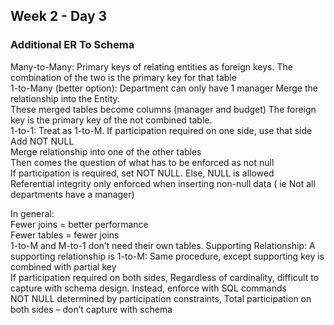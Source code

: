 ## Week 2 - Day 3
### Additional ER To Schema
Many-to-Many: Primary keys of relating entities as foreign keys. The combination of the two is the primary key for that table  
1-to-Many (better option): Department can only have 1 manager Merge the relationship into the Entity.  
These merged tables become columns (manager and budget) The foreign key is the primary key of the not combined table.  
1-to-1: Treat as 1-to-M. If participation required on one side, use that side Add NOT NULL  
Merge relationship into one of the other tables  
Then comes the question of what has to be enforced as not null  
If participation is required, set NOT NULL. Else, NULL is allowed  
Referential integrity only enforced when inserting non-null data ( ie Not all departments have a manager)

In general:  
Fewer joins = better performance  
Fewer tables = fewer joins  
1-to-M and M-to-1 don’t need their own tables. 
Supporting Relationship: A supporting relationship is 1-to-M: Same procedure, except supporting key is combined with partial key  
If participation required on both sides, Regardless of cardinality, difficult to capture with schema design. Instead, enforce with SQL commands  
NOT NULL determined by participation constraints, Total participation on both sides – don’t capture with schema

